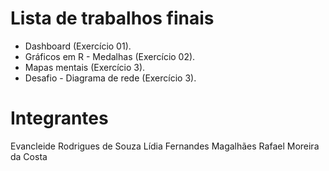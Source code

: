 # Lista de trabalhos finais  

* Dashboard (Exercício 01).
* Gráficos em R - Medalhas (Exercício 02).
* Mapas mentais (Exercício 3).
* Desafio - Diagrama de rede (Exercício 3).  

# Integrantes  
Evancleide Rodrigues de Souza
Lídia Fernandes Magalhães
Rafael Moreira da Costa

